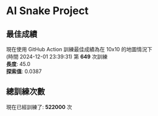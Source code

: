 
# AI Snake Project

## **最佳成績**






















現在使用 GitHub Action 訓練最佳成績為在 10x10 的地圖情況下  
(時間 2024-12-01 23:39:31) 第 **649** 次訓練  
**長度**: 45.0  
**探索值**: 0.0387













































## 總訓練次數
現在已經訓練了: **522000** 次
